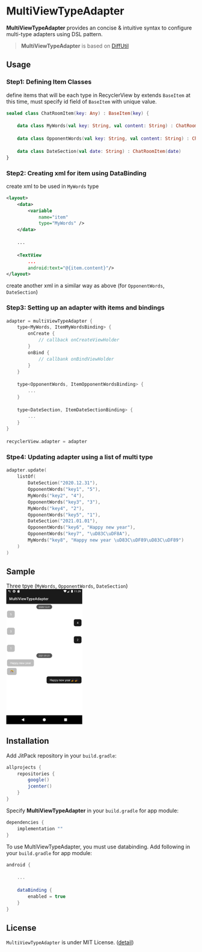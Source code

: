 # MultiViewTypeAdapter

**MultiViewTypeAdapter** provides an concise & intuitive syntax to configure multi-type adapters using DSL pattern.
> **MultiViewTypeAdapter** is based on [DiffUtil](https://developer.android.com/reference/androidx/recyclerview/widget/DiffUtil)

## Usage

### Step1: Defining Item Classes
define items that will be each type in RecyclerView by extends `BaseItem`
at this time, must specify id field of `BaseItem` with unique value.
```kotlin
sealed class ChatRoomItem(key: Any) : BaseItem(key) {

    data class MyWords(val key: String, val content: String) : ChatRoomItem(key)

    data class OpponentWords(val key: String, val content: String) : ChatRoomItem(key)

    data class DateSection(val date: String) : ChatRoomItem(date)
}
```

### Step2: Creating xml for item using DataBinding
create xml to be used in `MyWords` type
```xml
<layout>
    <data>
        <variable
            name="item"
            type="MyWords" />
    </data>

    ...
	
    <TextView
        ...
        android:text="@{item.content}"/>
</layout>
```
create another xml in a similar way as above (for `OpponentWords`, `DateSection`)

### Step3: Setting up an adapter with items and bindings
```kotlin
adapter = multiViewTypeAdapter {
    type<MyWords, ItemMyWordsBinding> {
        onCreate {
            // callback onCreateViewHolder
        }
        onBind {
            // callbank onBindViewHolder
        }
    }

    type<OpponentWords, ItemOpponentWordsBinding> {
        ...
    }

    type<DateSection, ItemDateSectionBinding> {
        ...
    }
}

recyclerView.adapter = adapter
```

### Stpe4: Updating adapter using a list of multi type
```kotlin
adapter.update(
    listOf(
        DateSection("2020.12.31"),
        OpponentWords("key1", "5"),
        MyWords("key2", "4"),
        OpponentWords("key3", "3"),
        MyWords("key4", "2"),
        OpponentWords("key5", "1"),
        DateSection("2021.01.01"),
        OpponentWords("key6", "Happy new year"),
        OpponentWords("key7", "\uD83C\uDF8A"),
        MyWords("key8", "Happy new year \uD83C\uDF89\uD83C\uDF89")
    )
)
```

## Sample
Three tpye (`MyWords`, `OpponentWords`, `DateSection`)  
<img src="image/chat_room_sample_image.png" width="40%" height="30%" title="" alt="chat room sample"></img><br>

## Installation
Add JitPack repository in your `build.gradle`:
```gradle
allprojects {
    repositories {
        google()
        jcenter()
    }
}
```

Specify **MultiViewTypeAdapter** in your `build.gradle` for app module:
```gradle
dependencies {
    implementation ""
}
```

To use MultiViewTypeAdapter, you must use databinding. Add following in your `build.gradle` for app module:
```gradle
android {

    ...

    dataBinding {
        enabled = true
    }
}
```

## License
`MultiViewTypeAdapter` is under MIT License. ([detail](LICENSE))
